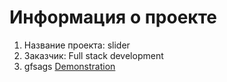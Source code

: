 # Информация о проекте
1. Название проекта: slider
2. Заказчик: Full stack development
3. gfsags
[Demonstration](https://ivanushkapr.github.io/slider/index.html)
